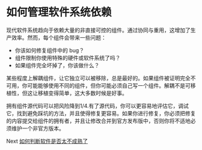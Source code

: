 # 如何管理软件系统依赖
[//]: # (Version:1.0.0)
现代软件系统趋向于依赖大量的非直接可控的组件。通过协同与重用，这增加了生产效率。然而，每个组件会带来一些问题：

- 你该如何修复组件中的 bug？
- 组件限制你使用特殊的硬件或软件系统了吗？
- 如果组件完全坏掉了，你该做什么？

某些程度上解耦组件，让它独立可以被移除，总是最好的。如果组件被证明完全不可用，你可能能够使用不同的组件，但你可能必须自己写一个组件。解耦不是可移植性，但这让移植变得简单，这大多数时候是好事。

拥有组件源代码可以把风险降到1/4.有了源代码，你可以更容易地评估它，调试它，找到避免踩坑的方法，并且使得修复更容易。如果你进行修复，你必须把修复的内容提交给组件的拥有者，并且让修改合并到官方发布版中，否则你将不适地必须维护一个非官方版本。

Next [如何判断软件是否太不成熟了](03-How%20to%20Decide%20if%20Software%20is%20Too%20Immature.md)
